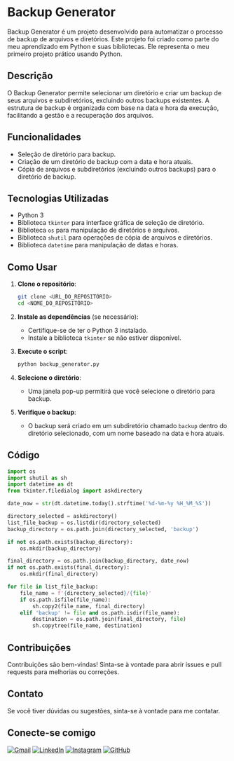 # Backup Generator

Backup Generator é um projeto desenvolvido para automatizar o processo de backup de arquivos e diretórios. Este projeto foi criado como parte do meu aprendizado em Python e suas bibliotecas. Ele representa o meu primeiro projeto prático usando Python.

## Descrição

O Backup Generator permite selecionar um diretório e criar um backup de seus arquivos e subdiretórios, excluindo outros backups existentes. A estrutura de backup é organizada com base na data e hora da execução, facilitando a gestão e a recuperação dos arquivos.

## Funcionalidades

- Seleção de diretório para backup.
- Criação de um diretório de backup com a data e hora atuais.
- Cópia de arquivos e subdiretórios (excluindo outros backups) para o diretório de backup.

## Tecnologias Utilizadas

- Python 3
- Biblioteca `tkinter` para interface gráfica de seleção de diretório.
- Biblioteca `os` para manipulação de diretórios e arquivos.
- Biblioteca `shutil` para operações de cópia de arquivos e diretórios.
- Biblioteca `datetime` para manipulação de datas e horas.

## Como Usar

1. **Clone o repositório**:
   ```sh
   git clone <URL_DO_REPOSITÓRIO>
   cd <NOME_DO_REPOSITÓRIO>
   ```

2. **Instale as dependências** (se necessário):
   - Certifique-se de ter o Python 3 instalado.
   - Instale a biblioteca `tkinter` se não estiver disponível.

3. **Execute o script**:
   ```sh
   python backup_generator.py
   ```

4. **Selecione o diretório**:
   - Uma janela pop-up permitirá que você selecione o diretório para backup.

5. **Verifique o backup**:
   - O backup será criado em um subdiretório chamado `backup` dentro do diretório selecionado, com um nome baseado na data e hora atuais.

## Código

```python
import os
import shutil as sh
import datetime as dt
from tkinter.filedialog import askdirectory

date_now = str(dt.datetime.today().strftime('%d-%m-%y %H_%M_%S'))

directory_selected = askdirectory()
list_file_backup = os.listdir(directory_selected)
backup_directory = os.path.join(directory_selected, 'backup')

if not os.path.exists(backup_directory):
    os.mkdir(backup_directory)

final_directory = os.path.join(backup_directory, date_now)
if not os.path.exists(final_directory):
    os.mkdir(final_directory)

for file in list_file_backup:
    file_name = f'{directory_selected}/{file}'
    if os.path.isfile(file_name):
        sh.copy2(file_name, final_directory)
    elif 'backup' != file and os.path.isdir(file_name):
        destination = os.path.join(final_directory, file)
        sh.copytree(file_name, destination)
```

## Contribuições

Contribuições são bem-vindas! Sinta-se à vontade para abrir issues e pull requests para melhorias ou correções.

## Contato

Se você tiver dúvidas ou sugestões, sinta-se à vontade para me contatar.

## Conecte-se comigo

[![Gmail](https://img.shields.io/badge/Gmail-333333?style=for-the-badge&logo=gmail&logoColor=red)](mailto:juniorbmelo12@gmail.com)
[![LinkedIn](https://img.shields.io/badge/LinkedIn-0077B5?style=for-the-badge&logo=linkedin&logoColor=white)](https://www.linkedin.com/in/alexsandro-junior-576719297/)
[![Instagram](https://img.shields.io/badge/-Instagram-%23E4405F?style=for-the-badge&logo=instagram&logoColor=white)](https://www.instagram.com/juniorbm.wn/)
[![GitHub](https://img.shields.io/badge/GitHub-100000?style=for-the-badge&logo=github&logoColor=white)](https://github.com/junioom)
```

